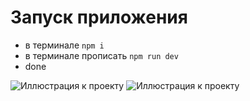 # Запуск приложения 
- в терминале `npm i`
- в терминале прописать  `npm run dev` 
- done

![Иллюстрация к проекту](https://github.com/Kolyamilk/TestTaskValantis.github.io/blob/main/11.png)
![Иллюстрация к проекту](https://github.com/Kolyamilk/TestTaskValantis.github.io/blob/main/22.png)